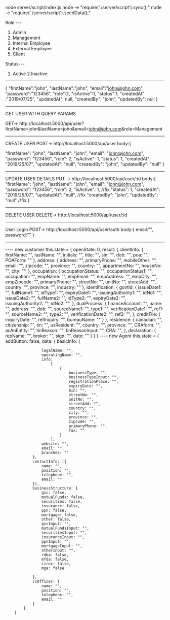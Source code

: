 node server/script/index.js
node -e "require('./server/script').sync();"
node -e "require('./server/script').seedData();"


Role --- 
1. Admin
2. Management
3. Internal Employee
4. External Employee
5. Client

Status---
1. Active
2.Inactive

--------------------
{
	"firstName":"john",
		"lastName":"john",
		"email":"john@john.com",
			"password":"123456",
				"role":2,
					"isActive":1,
						"status":1,
						"createdAt" :"2019/07/25",
						"updatedAt": null,
						"createdBy": "john",
						"updatedBy": null
}

-------------------------------
GET USER WITH QUERY PARAMS

GET-> http://localhost:5000/api/user?firstName=john&lastName=john&email=john@john.com&role=Management

--------------------------------
CREATE USER 
POST-> http://localhost:5000/api/user
body:{

"firstName": "john",
"lastName": "john",
"email": "john@john.com",
"password": "123456",
"role": 2,
"isActive": 1,
"status": 1,
"createdAt": "2019/25/07",
"updatedAt": "null",
"createdBy": "john",
"updatedBy": "null"
}

-------------------------------------------

UPDATE USER DETAILS
PUT -> http://localhost:5000/api/user/:id
body:{
"firstName": "john",
"lastName": "john",
"email": "john@john.com",
"password": "123456",
"role": 2,
"isActive": 1, //fix
"status": 1,
"createdAt": "2019/25/07",
"updatedAt": "null", //fix
"createdBy": "john",
"updatedBy": "null" //fix
}

--------------
DELETE USER
DELETE-> http://localhost:5000/api/user/:id

--------------
User Login
POST-> http://localhost:5000/api/user/auth
body:{
    email:"",
    password:""
}

----------------------


























---- new customer
  this.state = {
            openState: 0,
            result: {
                clientInfo: {
                    firstName: "",
                    lastName: "",
                    initials: "",
                    title: "",
                    sin: "",
                    dob: "",
                    poa: "",
                    POAForm: ""
                },
                address: {
                    address: "",
                    primaryPhone: "",
                    mobileOther: "",
                    email: "",
                    zipcode: "",
                    province: "",
                    country: "",
                    appartmentNo: "",
                    houseNo: "",
                    city: "",
                },
                occupation: {
                    occupationStatus: "",
                    occupationStatus1: "",
                    occupation: "",
                    empName: "",
                    empEmail: "",
                    empAddress: "",
                    empCity: "",
                    empZipcode: "",
                    primaryPhone: "",
                    streetNo: "",
                    unitNo: "",
                    streetAdd: "",
                    country: "",
                    province: "",
                    industry: ""
                },
                identification: {
                    govtId: {
                        issueDate1: "",
                        fullName1: "",
                        idType1: "",
                        expiryDate1: "",
                        issuingAuthority1: "",
                        idNo1: "",
                        issueDate2: "",
                        fullName2: "",
                        idType2: "",
                        expiryDate2: "",
                        issuingAuthority2: "",
                        idNo2: "",
                    },
                    dualProcess: {
                        financeAccount: "",
                        name: "",
                        address: "",
                        dob: "",
                        sourceName1: "",
                        type1: "",
                        verificationDate1: "",
                        ref1: "",
                        sourceName2: "",
                        type2: "",
                        verificationDate2: "",
                        ref2: "",
                    },
                    creditFile: {
                        inquiryDate: "",
                        refInquiry: "",
                        bureauName: ""
                    }
                },
                residence: {
                    canadian: "",
                    citizenship: "",
                    tin: "",
                    usResident: "",
                    country: "",
                    province: "",
                    CRAform: "",
                    acAnEntity: "",
                    tinReason: "",
                    tinReasonInput: "",
                    CRA: "",
                },
                declaration: {
                    repName: "",
                    broker: "",
                    sign: "",
                    date: ""
                }
            }
        }
---- new Agent
 this.state = {
            addButton: false,
            data: {
                basicInfo: {
                    
                    legalName: "",
                    operatingName: "",
                    info:
                        [
                            {
                                businessType: "",
                                businessTypeInput: "",
                                registrationPlace: "",
                                expiryDate: "",
                                bin: "",
                                streetNo: "",
                                unitNo: "",
                                streetAdd: "",
                                country: "",
                                city: "",
                                province: "",
                                zipcode: "",
                                primaryPhone: "",
                                fax: ""
                            }
                        ],
                    website: "",
                    email: "",
                    branches: ""
                },
                contactInfo: [{
                    name: "",
                    position: "",
                    telephone: "",
                    email: ""
                }],
                businessStructure: {
                    gic: false,
                    mutualFunds: false,
                    securities: false,
                    insurance: false,
                    ppn: false,
                    mortgage: false,
                    other: false,
                    gicInput: "",
                    mutualFundsInput: "",
                    securitiesInput: "",
                    insuranceInput: "",
                    ppnInput: "",
                    mortgageInput: "",
                    otherInput: "",
                    rdba: false,
                    mfda: false,
                    iiroc: false,
                    mga: false

                },
                ccOfficer: {
                    name: "",
                    position: "",
                    telephone: "",
                    email: ""
                }
            }
        }